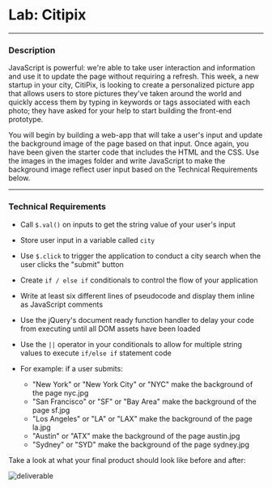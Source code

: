 # Lab: Citipix

---

### Description

JavaScript is powerful: we're able to take user interaction and information and use it to update the page without requiring a refresh. This week, a new startup in your city, CitiPix, is looking to create a personalized picture app that allows users to store pictures they've taken around the world and quickly access them by typing in keywords or tags associated with each photo; they have asked for your help to start building the front-end prototype.

You will begin by building a web-app that will take a user's input and update the background image of the page based on that input. Once again, you have been given the starter code that includes the HTML and the CSS. Use the images in the images folder and write JavaScript to make the background image reflect user input based on the Technical Requirements below.


---

### Technical Requirements

- Call ```$.val()``` on inputs to get the string value of your user's input
- Store user input in a variable called ```city```
- Use ```$.click``` to trigger the application to conduct a city search when the user clicks the "submit" button
- Create ```if / else if``` conditionals to control the flow of your application
- Write at least six different lines of pseudocode and display them inline as JavaScript comments
- Use the jQuery's document ready function handler to delay your code from executing until all DOM assets have been loaded
- Use the ```||``` operator in your conditionals to allow for multiple string values to execute ```if/else if``` statement code
- For example: if a user submits:

  - "New York" or "New York City" or "NYC" make the background of the page nyc.jpg
  - "San Francisco" or "SF" or "Bay Area" make the background of the page sf.jpg
  - "Los Angeles" or "LA" or "LAX" make the background of the page la.jpg
  - "Austin" or "ATX" make the background of the page austin.jpg
  - "Sydney" or "SYD" make the background of the page sydney.jpg

Take a look at what your final product should look like before and after:

![deliverable](https://github.com/jsd20190730/citipix/blob/master/images/citipix.gif)
